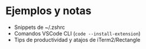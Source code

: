 # Ejemplos y notas

- Snippets de ~/.zshrc  
- Comandos VSCode CLI (`code --install-extension`)  
- Tips de productividad y atajos de iTerm2/Rectangle
